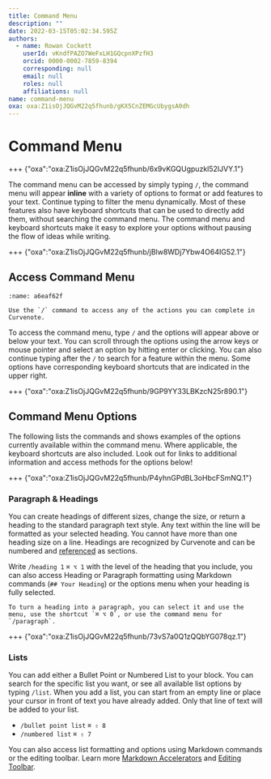 ```yaml
---
title: Command Menu
description: ""
date: 2022-03-15T05:02:34.595Z
authors:
  - name: Rowan Cockett
    userId: vKndfPAZO7WeFxLH1GQcpnXPzfH3
    orcid: 0000-0002-7859-8394
    corresponding: null
    email: null
    roles: null
    affiliations: null
name: command-menu
oxa: oxa:Z1isOjJQGvM22q5fhunb/gKX5CnZEMGcUbygsA0dh
---
```


# Command Menu

+++ {"oxa":"oxa:Z1isOjJQGvM22q5fhunb/6x9vKGQUgpuzkl52IJVY.1"}

The command menu can be accessed by simply typing `/`, the command menu will appear **inline** with a variety of options to format or add features to your text. Continue typing to filter the menu dynamically. Most of these features also have keyboard shortcuts that can be used to directly add them, without searching the command menu. The command menu and keyboard shortcuts make it easy to explore your options without pausing the flow of ideas while writing.

+++ {"oxa":"oxa:Z1isOjJQGvM22q5fhunb/jBlw8WDj7Ybw4O64IG52.1"}

## Access Command Menu

```{figure} images/MshxlXndaLsk3WbJ0ZGy-xbuscBaLDjx7V03omwY2-v3.gif
:name: a6eaf62f

Use the `/` command to access any of the actions you can complete in Curvenote.
```

To access the command menu, type `/` and the options will appear above or below your text. You can scroll through the options using the arrow keys or mouse pointer and select an option by hitting enter or clicking. You can also continue typing after the `/` to search for a feature within the menu. Some options have corresponding keyboard shortcuts that are indicated in the upper right.

+++ {"oxa":"oxa:Z1isOjJQGvM22q5fhunb/9GP9YY33LBKzcN25r890.1"}

## Command Menu Options

The following lists the commands and shows examples of the options currently available within the command menu. Where applicable, the keyboard shortcuts are also included. Look out for links to additional information and access methods for the options below!

+++ {"oxa":"oxa:Z1isOjJQGvM22q5fhunb/P4yhnGPdBL3oHbcFSmNQ.1"}

### Paragraph & Headings

You can create headings of different sizes, change the size, or return a heading to the standard paragraph text style. Any text within the line will be formatted as your selected heading. You cannot have more than one heading size on a line. Headings are recognized by Curvenote and can be numbered and [referenced](oxa:Z1isOjJQGvM22q5fhunb/kM7RCPH0vEYtXYMgTN6G "Internal References") as sections.

Write `/heading 1` `⌘ ⌥ 1` with the level of the heading that you include, you can also access Heading or Paragraph formatting using Markdown commands (`## Your Heading`) or the options menu when your heading is fully selected.

````{important}
To turn a heading into a paragraph, you can select it and use the menu, use the shortcut `⌘ ⌥ 0`, or use the command menu for `/paragraph`.

````

+++ {"oxa":"oxa:Z1isOjJQGvM22q5fhunb/73vS7a0Q1zQQbYG078qz.1"}

### Lists

You can add either a Bullet Point or Numbered List to your block. You can search for the specific list you want, or see all available list options by typing `/list`. When you add a list, you can start from an empty line or place your cursor in front of text you have already added. Only that line of text will be added to your list.

* `/bullet point list` `⌘ ⇧ 8`
* `/numbered list` `⌘ ⇧ 7`

You can also access list formatting and options using Markdown commands or the editing toolbar. Learn more [Markdown Accelerators](oxa:Z1isOjJQGvM22q5fhunb/CR4x2BBf2tUF5l0BmMNK "Markdown Accelerators") and [Editing Toolbar](oxa:Z1isOjJQGvM22q5fhunb/FXp6KALoOyrnk0w5XgQT "Editing Toolbar").

